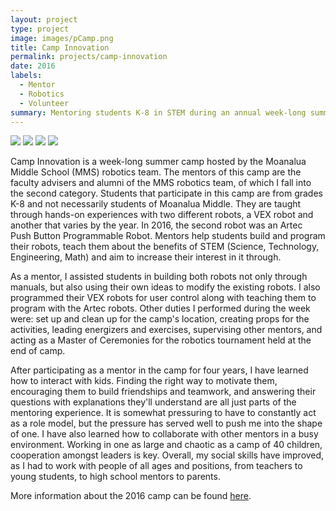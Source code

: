 ```yaml
---
layout: project
type: project
image: images/pCamp.png
title: Camp Innovation
permalink: projects/camp-innovation
date: 2016
labels:
  - Mentor
  - Robotics
  - Volunteer
summary: Mentoring students K-8 in STEM during an annual week-long summer camp.
---
```


<div class="ui small rounded images">
  <img class="ui image" src="../images/CAMP1.PNG">
  <img class="ui image" src="../images/CAMP2.PNG">
  <img class="ui image" src="../images/CAMP3.PNG">
  <img class="ui image" src="../images/CAMP4.PNG">
</div>

Camp Innovation is a week-long summer camp hosted by the Moanalua Middle School (MMS) robotics team. The mentors of this camp are the faculty advisers and alumni of the MMS robotics team, of which I fall into the second category. Students that participate in this camp are from grades K-8 and not necessarily students of Moanalua Middle. They are taught through hands-on experiences with two different robots, a VEX robot and another that varies by the year. In 2016, the second robot was an Artec Push Button Programmable Robot. Mentors help students build and program their robots, teach them about the benefits of STEM (Science, Technology, Engineering, Math) and aim to increase their interest in it through.

As a mentor, I assisted students in building both robots not only through manuals, but also using their own ideas to modify the existing robots. I also programmed their VEX robots for user control along with teaching them to program with the Artec robots. Other duties I performed during the week were: set up and clean up for the camp's location, creating props for the activities, leading energizers and exercises, supervising other mentors, and acting as a Master of Ceremonies for the robotics tournament held at the end of camp. 

After participating as a mentor in the camp for four years, I have learned how to interact with kids. Finding the right way to motivate them, encouraging them to build friendships and teamwork, and answering their questions with explanations they'll understand are all just parts of the mentoring experience. It is somewhat pressuring to have to constantly act as a role model, but the pressure has served well to push me into the shape of one. I have also learned how to collaborate with other mentors in a busy environment. Working in one as large and chaotic as a camp of 40 children, cooperation amongst leaders is key. Overall, my social skills have improved, as I had to work with people of all ages and positions, from teachers to young students, to high school mentors to parents.

More information about the 2016 camp can be found [here](http://www.moanaluamiddle.org/apps/news/article/561447).
